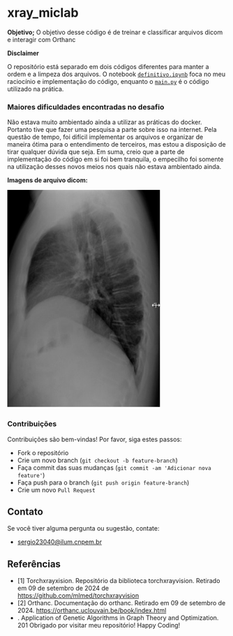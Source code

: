 # xray_miclab

**Objetivo;**
O objetivo desse código é de treinar e classificar arquivos dicom e interagir com Orthanc


**Disclaimer**

O repositório está separado em dois códigos diferentes para manter a ordem e a limpeza dos arquivos. O notebook [`definitivo.ipynb`](definitivo.ipynb) foca no meu raciocínio e implementação do código, enquanto o [`main.py`](main.py) é o código utilizado na prática. 

  

### Maiores dificuldades encontradas no desafio
Não estava muito ambientado ainda a utilizar as práticas do docker. Portanto tive que fazer uma pesquisa a parte sobre isso na internet. Pela questão de tempo, foi difícil implementar os arquivos e organizar de maneira ótima para o entendimento de terceiros, mas estou a disposição de tirar qualquer dúvida que seja. Em suma, creio que a parte de implementação do código em si foi bem tranquila, o empecilho foi somente na utilização desses novos meios nos quais não estava ambientado ainda.

**Imagens de arquivo dicom:**

<img src="Documentos/raiox.jpeg" alt="Grafo" width="350" height="500"/>



### Contribuições
Contribuições são bem-vindas! Por favor, siga estes passos:

- Fork o repositório
- Crie um novo branch (`git checkout -b feature-branch`)
- Faça commit das suas mudanças (`git commit -am 'Adicionar nova feature'`)
- Faça push para o branch (`git push origin feature-branch`)
- Crie um novo `Pull Request`

## Contato
Se você tiver alguma pergunta ou sugestão, contate:
- sergio23040@ilum.cnpem.br

## Referências
- [1] Torchxrayxision. Repositório da biblioteca torchxrayvision. Retirado em 09 de setembro de 2024 de https://github.com/mlmed/torchxrayvision
- [2] Orthanc. Documentação do orthanc. Retirado em 09 de setembro de 2024.  https://orthanc.uclouvain.be/book/index.html
- . Application of Genetic Algorithms in Graph Theory and Optimization. 201
Obrigado por visitar meu repositório! Happy Coding!

